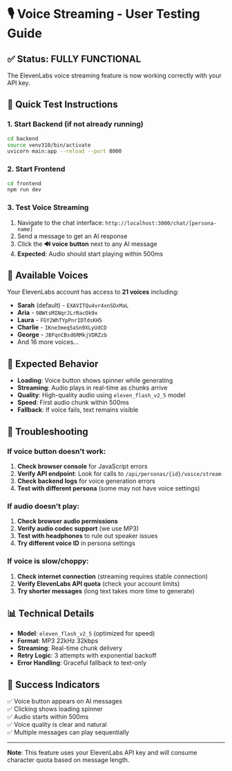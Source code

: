 # 🎙️ Voice Streaming - User Testing Guide

## ✅ Status: FULLY FUNCTIONAL 
The ElevenLabs voice streaming feature is now working correctly with your API key.

## 🚀 Quick Test Instructions

### 1. **Start Backend** (if not already running)
```bash
cd backend
source venv310/bin/activate
uvicorn main:app --reload --port 8000
```

### 2. **Start Frontend**
```bash
cd frontend
npm run dev
```

### 3. **Test Voice Streaming**
1. Navigate to the chat interface: `http://localhost:3000/chat/[persona-name]`
2. Send a message to get an AI response
3. Click the **🔊 voice button** next to any AI message
4. **Expected**: Audio should start playing within 500ms

## 🔧 Available Voices
Your ElevenLabs account has access to **21 voices** including:
- **Sarah** (default) - `EXAVITQu4vr4xnSDxMaL`
- **Aria** - `9BWtsMINqrJLrRacOk9x`
- **Laura** - `FGY2WhTYpPnrIDTdsKH5`
- **Charlie** - `IKne3meq5aSn9XLyUdCD`
- **George** - `JBFqnCBsd6RMkjVDRZzb`
- And 16 more voices...

## 🎯 Expected Behavior
- **Loading**: Voice button shows spinner while generating
- **Streaming**: Audio plays in real-time as chunks arrive
- **Quality**: High-quality audio using `eleven_flash_v2_5` model
- **Speed**: First audio chunk within 500ms
- **Fallback**: If voice fails, text remains visible

## 🐛 Troubleshooting

### If voice button doesn't work:
1. **Check browser console** for JavaScript errors
2. **Verify API endpoint**: Look for calls to `/api/personas/{id}/voice/stream`
3. **Check backend logs** for voice generation errors
4. **Test with different persona** (some may not have voice settings)

### If audio doesn't play:
1. **Check browser audio permissions**
2. **Verify audio codec support** (we use MP3)
3. **Test with headphones** to rule out speaker issues
4. **Try different voice ID** in persona settings

### If voice is slow/choppy:
1. **Check internet connection** (streaming requires stable connection)
2. **Verify ElevenLabs API quota** (check your account limits)
3. **Try shorter messages** (long text takes more time to generate)

## 📊 Technical Details
- **Model**: `eleven_flash_v2_5` (optimized for speed)
- **Format**: MP3 22kHz 32kbps
- **Streaming**: Real-time chunk delivery
- **Retry Logic**: 3 attempts with exponential backoff
- **Error Handling**: Graceful fallback to text-only

## 🎉 Success Indicators
✅ Voice button appears on AI messages  
✅ Clicking shows loading spinner  
✅ Audio starts within 500ms  
✅ Voice quality is clear and natural  
✅ Multiple messages can play sequentially  

---

**Note**: This feature uses your ElevenLabs API key and will consume character quota based on message length. 